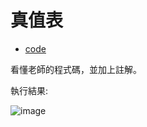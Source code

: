# 真值表
* [code](truthtable.py)

看懂老師的程式碼，並加上註解。

執行結果:

![image](https://user-images.githubusercontent.com/47874872/123518167-42164300-d6d7-11eb-8d5d-dc5f77e11450.png)
